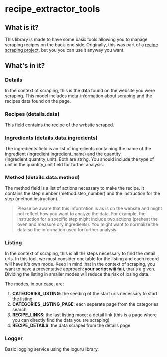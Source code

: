 # recipe_extractor_tools
## What is it?
This library is made to have some basic tools allowing you to manage scraping recipes on the back-end side. 
Originally, this was part of a [recipe scraping project](https://github.com/sebastienhamel/recipe_extractor), but you you can use it anyway you want. 

## What's in it?
### Details
In the context of scraping, this is the data found on the website you were scraping. This model includes meta-information about scraping and the recipes data found on the page.

### Recipes (details.data)
This field contains the recipe of the website scraped. 

### Ingredients (details.data.ingredients)
The ingredients field is an list of ingredients containing the name of the ingredient (ingredient.ingredient_name) and the quantity (ingredient.quantity_unit). Both are string. You should include the type of unit in the quantity_unit field for further analysis.

### Method (details.data.method)
The method field is a list of actions necessary to make the recipe. It contains the step number (method.step_number) and the instruction for the step (method.instruction). 
> Please be aware that this information is as is on the website and might not reflect how you want to analyze the data. For example, the instruction for a specific step might include two actions (preheat the oven and measure dry ingredients). You might want to normalize the data so the information used for further analysis.

### Listing
In the context of scraping, this is all the steps necessary to find the detail urls. In this tool, we must consider one table for the listing and each record will have it's own mode. Keep in mind that in the context of scraping, you want to have a preventative approach: **your script will fail**, that's a given. Dividing the listing in smaller modes will reduce the risk of losing data. 

The modes, in our case, are:
1. **CATEGORIES_LISTING**: the seeding of the start urls necessary to start the listing
2. **CATEGORIES_LISTING_PAGE**: each seperate page from the categories search
3. **RECIPE_LINKS**: the last listing mode; a detail link (this is a page where you can directly find the data you are scraping)
4. **RECIPE_DETAILS**: the data scraped from the details page


### Logger
Basic logging service using the loguru library.
